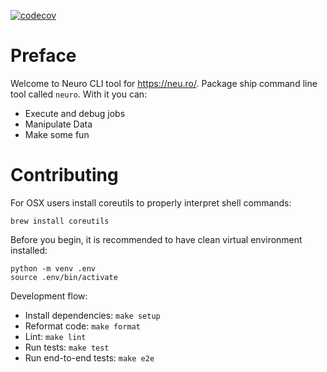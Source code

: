 [![codecov](https://codecov.io/gh/neuro-cli/platform-client-python/branch/master/graph/badge.svg)](https://codecov.io/gh/neuro-cli/platform-client-python)

# Preface

Welcome to Neuro CLI tool for https://neu.ro/.
Package ship command line tool called `neuro`. With it you can:
* Execute and debug jobs
* Manipulate Data
* Make some fun

# Contributing

For OSX users install coreutils to properly interpret shell commands:

```
brew install coreutils
```

Before you begin, it is recommended to have clean virtual environment installed:

```shell
python -m venv .env
source .env/bin/activate
```

Development flow:

* Install dependencies: `make setup`
* Reformat code: `make format`
* Lint: `make lint`
* Run tests: `make test`
* Run end-to-end tests: `make e2e`
